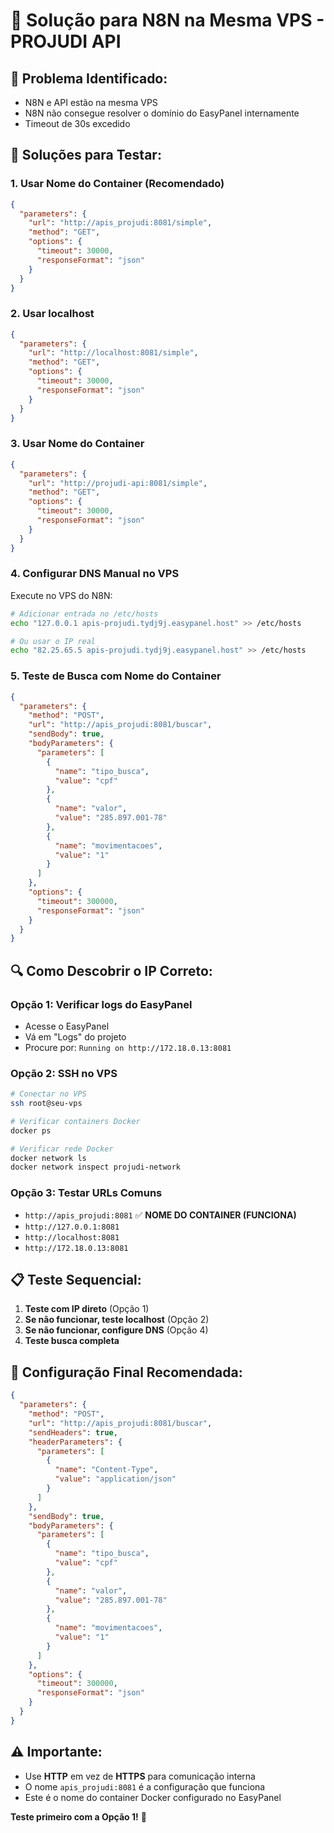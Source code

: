 # 🔧 Solução para N8N na Mesma VPS - PROJUDI API

## 🎯 **Problema Identificado:**
- N8N e API estão na mesma VPS
- N8N não consegue resolver o domínio do EasyPanel internamente
- Timeout de 30s excedido

## 🚀 **Soluções para Testar:**

### **1. Usar Nome do Container (Recomendado)**

```json
{
  "parameters": {
    "url": "http://apis_projudi:8081/simple",
    "method": "GET",
    "options": {
      "timeout": 30000,
      "responseFormat": "json"
    }
  }
}
```

### **2. Usar localhost**

```json
{
  "parameters": {
    "url": "http://localhost:8081/simple",
    "method": "GET",
    "options": {
      "timeout": 30000,
      "responseFormat": "json"
    }
  }
}
```

### **3. Usar Nome do Container**

```json
{
  "parameters": {
    "url": "http://projudi-api:8081/simple",
    "method": "GET",
    "options": {
      "timeout": 30000,
      "responseFormat": "json"
    }
  }
}
```

### **4. Configurar DNS Manual no VPS**

Execute no VPS do N8N:

```bash
# Adicionar entrada no /etc/hosts
echo "127.0.0.1 apis-projudi.tydj9j.easypanel.host" >> /etc/hosts

# Ou usar o IP real
echo "82.25.65.5 apis-projudi.tydj9j.easypanel.host" >> /etc/hosts
```

### **5. Teste de Busca com Nome do Container**

```json
{
  "parameters": {
    "method": "POST",
    "url": "http://apis_projudi:8081/buscar",
    "sendBody": true,
    "bodyParameters": {
      "parameters": [
        {
          "name": "tipo_busca",
          "value": "cpf"
        },
        {
          "name": "valor",
          "value": "285.897.001-78"
        },
        {
          "name": "movimentacoes",
          "value": "1"
        }
      ]
    },
    "options": {
      "timeout": 300000,
      "responseFormat": "json"
    }
  }
}
```

## 🔍 **Como Descobrir o IP Correto:**

### **Opção 1: Verificar logs do EasyPanel**
- Acesse o EasyPanel
- Vá em "Logs" do projeto
- Procure por: `Running on http://172.18.0.13:8081`

### **Opção 2: SSH no VPS**
```bash
# Conectar no VPS
ssh root@seu-vps

# Verificar containers Docker
docker ps

# Verificar rede Docker
docker network ls
docker network inspect projudi-network
```

### **Opção 3: Testar URLs Comuns**
- `http://apis_projudi:8081` ✅ **NOME DO CONTAINER (FUNCIONA)**
- `http://127.0.0.1:8081`
- `http://localhost:8081`
- `http://172.18.0.13:8081`

## 📋 **Teste Sequencial:**

1. **Teste com IP direto** (Opção 1)
2. **Se não funcionar, teste localhost** (Opção 2)
3. **Se não funcionar, configure DNS** (Opção 4)
4. **Teste busca completa**

## 🎯 **Configuração Final Recomendada:**

```json
{
  "parameters": {
    "method": "POST",
    "url": "http://apis_projudi:8081/buscar",
    "sendHeaders": true,
    "headerParameters": {
      "parameters": [
        {
          "name": "Content-Type",
          "value": "application/json"
        }
      ]
    },
    "sendBody": true,
    "bodyParameters": {
      "parameters": [
        {
          "name": "tipo_busca",
          "value": "cpf"
        },
        {
          "name": "valor",
          "value": "285.897.001-78"
        },
        {
          "name": "movimentacoes",
          "value": "1"
        }
      ]
    },
    "options": {
      "timeout": 300000,
      "responseFormat": "json"
    }
  }
}
```

## ⚠️ **Importante:**
- Use **HTTP** em vez de **HTTPS** para comunicação interna
- O nome `apis_projudi:8081` é a configuração que funciona
- Este é o nome do container Docker configurado no EasyPanel

**Teste primeiro com a Opção 1!** 🚀 